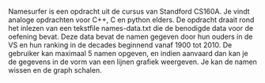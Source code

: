 Namesurfer is een opdracht uit de cursus van Standford CS160A. Je vindt analoge opdrachten voor C++, C en python elders.
De opdracht draait rond het inlezen van een tekstfile names-data.txt die de benodigde data voor de oefening bevat.
Deze data bevat de namen gegeven door hun ouders in de VS en hun ranking in de decades beginnend vanaf 1900 tot 2010.
De gebruiker kan maximaal 5 namen opgeven, en indien aanvaard dan kan je de gegevens in de vorm van een lijnen grafiek weergeven.
Je kan de namen wissen en de graph schalen.
